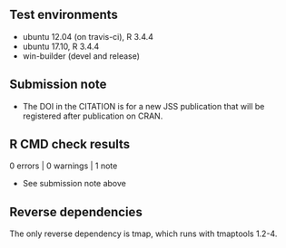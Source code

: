 ## Test environments
* ubuntu 12.04 (on travis-ci), R 3.4.4
* ubuntu 17.10, R 3.4.4
* win-builder (devel and release)

## Submission note

* The DOI in the CITATION is for a new JSS publication that will be registered after publication on CRAN.

## R CMD check results

0 errors | 0 warnings | 1 note

* See submission note above

## Reverse dependencies

The only reverse dependency is tmap, which runs with tmaptools 1.2-4.
